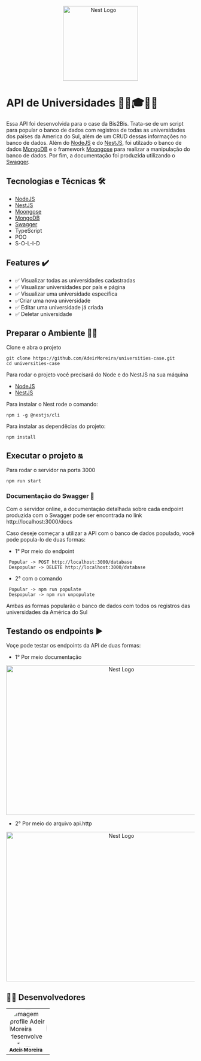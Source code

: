 <p align="center">
  <a href="http://nestjs.com/" target="blank"><img src="https://nestjs.com/img/logo-small.svg" width="200" alt="Nest Logo" /></a>
</p>

# API de Universidades 👩‍🎓🎓👨‍🎓 

Essa API foi desenvolvida para o case da Bis2Bis. Trata-se de um script para popular o banco de dados com registros de todas as universidades dos países da America do Sul, além de um CRUD dessas informações no banco de dados. Além do [NodeJS](https://nodejs.org/pt-br/) e do [NestJS](https://nestjs.com/), foi utilzado o banco de dados [MongoDB](https://www.mongodb.com/) e o framework [Moongose](https://mongoosejs.com/) para realizar a manipulação do banco de dados. Por fim, a documentação foi produzida utilizando o [Swagger](https://swagger.io/).

## Tecnologias e Técnicas 🛠
- [NodeJS](https://nodejs.org/pt-br/)
- [NestJS](https://nestjs.com/)
- [Moongose](https://mongoosejs.com/)
- [MongoDB](https://www.mongodb.com/)
- [Swagger](https://swagger.io/)
- TypeScript
- POO
- S-O-L-I-D

## Features ✔️ 

- ✅ Visualizar todas as universidades cadastradas
- ✅ Visualizar universidades por país e página
- ✅ Visualizar uma universidade específica
- ✅Criar uma nova universidade
- ✅ Editar uma universidade já criada
- ✅ Deletar universidade

## Preparar o Ambiente 🔨🧱

Clone e abra o projeto
```
git clone https://github.com/AdeirMoreira/universities-case.git
cd universities-case
```

Para rodar o projeto você precisará do Node e do NestJS na sua máquina
- [NodeJS](https://nodejs.org/pt-br/download/) 
- [NestJS](https://docs.nestjs.com/)

Para instalar o Nest rode o comando:
```
npm i -g @nestjs/cli
```
Para instalar as dependêcias do projeto:
```
npm install
```
## Executar o projeto 🔛

Para rodar o servidor na porta 3000
```
npm run start
```

### Documentação do Swagger 📝

Com o servidor online, a documentação detalhada sobre cada endpoint produzida com o Swagger pode ser encontrada no link http://localhost:3000/docs

Caso deseje começar a utilizar a API com o banco de dados populado, você pode popula-lo de duas formas:
- 1° Por meio do endpoint 
```
 Popular -> POST http://localhost:3000/database
 Despopular -> DELETE http://localhost:3000/database
```
- 2° com o comando
```
 Popular -> npm run populate
 Despopular -> npm run unpopulate
```
Ambas as formas popularão o banco de dados com todos os registros das universidades da América do Sul

## Testando os endpoints ▶
Voçe pode testar os endpoints da API de duas formas:
- 1° Por meio  documentação 
<p align="center">
  <img src="https://user-images.githubusercontent.com/98994187/192119055-49890f50-47c0-4089-a3dd-f88195d6c081.png" width="600" height="400" alt="Nest Logo" />
</p>

- 2° Por meio do arquivo api.http
<p align="center">
  <img src="https://user-images.githubusercontent.com/98994187/192119054-e29295d0-84a8-4c58-9bc0-13f5a63f241c.png" width="600" height="400" alt="Nest Logo" />
</p>

<h2 id="desenvolvedores">👨‍💻 Desenvolvedores</h2>
<table>         
<td><a href="https://github.com/future4code/silveira-Adeir-Maia"><img style="border-radius: 50%;" src="https://avatars.githubusercontent.com/u/98994187?v=4" width="100px;" alt="Imagem profile Adeir Moreira desenvolvedor"/><br /><sub><b>Adeir Moreira</b></sub></a><br />   
</table>
